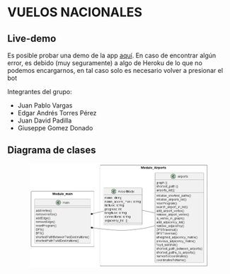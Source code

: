 # VUELOS NACIONALES

## Live-demo
Es posible probar una demo de la app <a href='https://vuelos-nacionalesv1.herokuapp.com/'>aquí</a>. En caso de encontrar algún error, es debido (muy seguramente) a algo de Heroku de lo que no podemos encargarnos, en tal caso solo es necesario volver a presionar el bot

Integrantes del grupo:
<ul>
    <li>Juan Pablo Vargas</li>
    <li>Edgar Andrés Torres Pérez</li>
    <li>Juan David Padilla</li>
    <li>Giuseppe Gomez Donado</li>
</ul>

## Diagrama de clases
<div align="center">
 
 <a href="https://github.com/Torrex123/Animack/">
    <img width="80%" src="img/Diagrama.png" alt="Vuelos Nacionales">
 </a>
</div>
